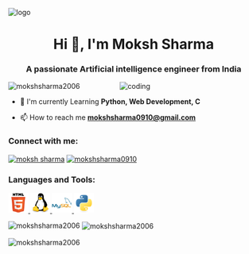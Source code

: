 ![logo](https://github.com/MokshSharma2006/MokshSharma/blob/main/Moksh%20Sharma-min.png)

<h1 align="center">Hi 👋, I'm Moksh Sharma</h1>
<h3 align="center">A passionate Artificial intelligence engineer  from India</h3>

<img align="right" alt="coding" width="280" src="https://camo.githubusercontent.com/2366b34bb903c09617990fb5fff4622f3e941349e846ddb7e73df872a9d21233/68747470733a2f2f63646e2e6472696262626c652e636f6d2f75736572732f3733303730332f73637265656e73686f74732f363538313234332f6176656e746f2e676966">

<p align="left"> <img src="https://komarev.com/ghpvc/?username=mokshsharma2006&label=Profile%20views&color=0e75b6&style=flat" alt="mokshsharma2006" /> </p>

- 🌱 I'm currently Learning **Python, Web Development, C**

- 📫 How to reach me **mokshsharma0910@gmail.com**

<h3 align="left">Connect with me:</h3>
<p align="left">
<a href="https://linkedin.com/in/moksh sharma" target="blank"><img align="center" src="https://raw.githubusercontent.com/rahuldkjain/github-profile-readme-generator/master/src/images/icons/Social/linked-in-alt.svg" alt="moksh sharma" height="30" width="40" /></a>
<a href="https://instagram.com/mokshsharma0910" target="blank"><img align="center" src="https://raw.githubusercontent.com/rahuldkjain/github-profile-readme-generator/master/src/images/icons/Social/instagram.svg" alt="mokshsharma0910" height="30" width="40" /></a>
</p>

<h3 align="left">Languages and Tools:</h3>
<p align="left"> <a href="https://www.w3.org/html/" target="_blank" rel="noreferrer"> <img src="https://raw.githubusercontent.com/devicons/devicon/master/icons/html5/html5-original-wordmark.svg" alt="html5" width="40" height="40"/> </a> <a href="https://www.linux.org/" target="_blank" rel="noreferrer"> <img src="https://raw.githubusercontent.com/devicons/devicon/master/icons/linux/linux-original.svg" alt="linux" width="40" height="40"/> </a> <a href="https://www.mysql.com/" target="_blank" rel="noreferrer"> <img src="https://raw.githubusercontent.com/devicons/devicon/master/icons/mysql/mysql-original-wordmark.svg" alt="mysql" width="40" height="40"/> </a> <a href="https://www.python.org" target="_blank" rel="noreferrer"> <img src="https://raw.githubusercontent.com/devicons/devicon/master/icons/python/python-original.svg" alt="python" width="40" height="40"/> </a> </p>

<p><img align="left" src="https://github-readme-stats.vercel.app/api/top-langs?username=mokshsharma2006&show_icons=true&locale=en&layout=compact" alt="mokshsharma2006" /></p>

<p>&nbsp;<img align="center" src="https://github-readme-stats.vercel.app/api?username=mokshsharma2006&show_icons=true&locale=en" alt="mokshsharma2006" /></p>

<p><img align="center" src="https://github-readme-streak-stats.herokuapp.com/?user=mokshsharma2006&" alt="mokshsharma2006" /></p>
